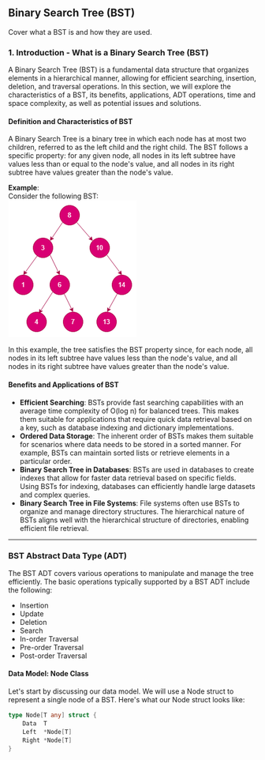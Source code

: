 ## Binary Search Tree (BST)

Cover what a BST is and how they are used.

### 1. Introduction - What is a Binary Search Tree (BST)
A Binary Search Tree (BST) is a fundamental data structure that organizes elements in a hierarchical manner, allowing for efficient searching, insertion, deletion, and traversal operations. In this section, we will explore the characteristics of a BST, its benefits, applications, ADT operations, time and space complexity, as well as potential issues and solutions.

#### Definition and Characteristics of BST
A Binary Search Tree is a binary tree in which each node has at most two children, referred to as the left child and the right child. The BST follows a specific property: for any given node, all nodes in its left subtree have values less than or equal to the node's value, and all nodes in its right subtree have values greater than the node's value.

**Example**:  
Consider the following BST:  
![alt text](image.png)  

In this example, the tree satisfies the BST property since, for each node, all nodes in its left subtree have values less than the node's value, and all nodes in its right subtree have values greater than the node's value.

#### Benefits and Applications of BST
- **Efficient Searching**: BSTs provide fast searching capabilities with an average time complexity of O(log n) for balanced trees. This makes them suitable for applications that require quick data retrieval based on a key, such as database indexing and dictionary implementations.
- **Ordered Data Storage**: The inherent order of BSTs makes them suitable for scenarios where data needs to be stored in a sorted manner. For example, BSTs can maintain sorted lists or retrieve elements in a particular order.
- **Binary Search Tree in Databases**: BSTs are used in databases to create indexes that allow for faster data retrieval based on specific fields. Using BSTs for indexing, databases can efficiently handle large datasets and complex queries.
- **Binary Search Tree in File Systems**: File systems often use BSTs to organize and manage directory structures. The hierarchical nature of BSTs aligns well with the hierarchical structure of directories, enabling efficient file retrieval.

---

### BST Abstract Data Type (ADT)
The BST ADT covers various operations to manipulate and manage the tree efficiently. The basic operations typically supported by a BST ADT include the following:

- Insertion  
- Update  
- Deletion  
- Search  
- In-order Traversal  
- Pre-order Traversal  
- Post-order Traversal  

#### Data Model: Node Class
Let's start by discussing our data model. We will use a Node struct to represent a single node of a BST. Here's what our Node struct looks like:

```go
type Node[T any] struct {
    Data  T
    Left  *Node[T]
    Right *Node[T]
}
